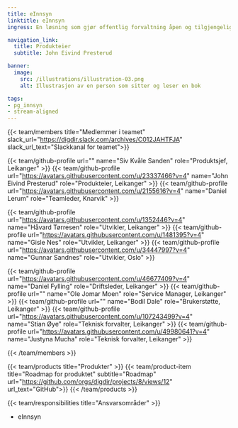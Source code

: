 ```yaml
---
title: eInnsyn
linktitle: eInnsyn
ingress: En løsning som gjør offentlig forvaltning åpen og tilgjengelig for innbyggeren.

navigation_link:
  title: Produkteier
  subtitle: John Eivind Presterud

banner:
  image:
    src: /illustrations/illustration-03.png
    alt: Illustrasjon av en person som sitter og leser en bok

tags:
- pg_innsyn
- stream-aligned
---
```


{{< team/members title="Medlemmer i teamet" slack_url="https://digdir.slack.com/archives/C012JAHTFJA" slack_url_text="Slackkanal for teamet">}}

  {{< team/github-profile url="" name="Siv Kvåle Sanden" role="Produktsjef,  Leikanger" >}}
  {{< team/github-profile url="https://avatars.githubusercontent.com/u/23337466?v=4" name="John Eivind Presterud" role="Produkteier, Leikanger" >}}
  {{< team/github-profile url="https://avatars.githubusercontent.com/u/2155616?v=4" name="Daniel Lerum" role="Teamleder, Knarvik" >}}
  
  {{< team/github-profile url="https://avatars.githubusercontent.com/u/1352446?v=4" name="Håvard Tørresen" role="Utvikler, Leikanger" >}}
  {{< team/github-profile url="https://avatars.githubusercontent.com/u/1481395?v=4" name="Gisle Nes" role="Utvikler, Leikanger" >}}
  {{< team/github-profile url="https://avatars.githubusercontent.com/u/34447997?v=4" name="Gunnar Sandnes" role="Utvikler, Oslo" >}}

  {{< team/github-profile url="https://avatars.githubusercontent.com/u/46677409?v=4" name="Daniel Fylling" role="Driftsleder, Leikanger" >}}
  {{< team/github-profile url="" name="Ole Jomar Moen" role="Service Manager, Leikanger" >}}
  {{< team/github-profile url="" name="Bodil Dale" role="Brukerstøtte, Leikanger" >}}
  {{< team/github-profile url="https://avatars.githubusercontent.com/u/107243499?v=4" name="Stian Øye" role="Teknisk forvalter, Leikanger" >}}
  {{< team/github-profile url="https://avatars.githubusercontent.com/u/49980641?v=4" name="Justyna Mucha" role="Teknisk forvalter, Leikanger" >}}



{{< /team/members >}}

{{< team/products title="Produkter" >}}
{{< team/product-item title="Roadmap for produktet" subtitle="Roadmap" url="https://github.com/orgs/digdir/projects/8/views/12" url_text="GitHub">}}
{{< /team/products >}}

{{< team/responsibilities title="Ansvarsområder" >}}

- eInnsyn
